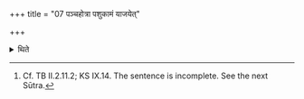 +++
title = "07 पञ्चहोत्रा पशुकामं याजयेत्"

+++

<details><summary>थिते</summary>

7. (The Adhvaryu) should cause a (sacrificer) desirous of cattle to perform an offering with the Pañcahotr̥ (formula),[^1]  

[^1]: Cf. TB II.2.11.2; KS IX.14. The sentence is incomplete. See the next Sūtra. 
</details>

